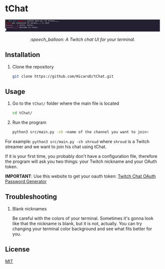 # tChat

<div align="center">
 <img src="./img/new_version.png">
 <p> <i> :speech_balloon: A Twitch chat UI for your terminal. </i> </p>
</div>

## Installation

1. Clone the repository
    ```bash
    git clone https://github.com/HicaroD/tChat.git
    ```

## Usage

1. Go to the `tChat/` folder where the main file is located
    ```bash
    cd tChat/
    ```

2. Run the program
    ```bash
    python3 src/main.py -ch <name of the channel you want to join>
    ```

For example: `python3 src/main.py -ch shroud` where `shroud` is a Twitch streamer and we want to join his chat using tChat.

If it is your first time, you probably don't have a configuration file, therefore the program will ask you two things: your Twitch nickname and your OAuth token.

**IMPORTANT**: Use this website to get your oauth token: [Twitch Chat OAuth Password Generator](https://twitchapps.com/tmi/)

## Troubleshooting

1. Blank nicknames

   Be careful with the colors of your terminal. Sometimes it's gonna look like that the nickname is blank, but it is not, actually. You can try changing your terminal color background and see what fits better for you.

## License
[MIT](./LICENSE)
